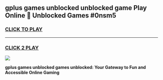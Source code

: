 
## gplus games unblocked unblocked game Play Online 👋 Unblocked Games #0nsm5
<h3>
<a href="https://premium.freeplayer.one?title=gplus_games_unblocked&ref=21F">CLICK TO PLAY</a></h3>
<hr>

<h3>
<a href="https://premium.freeplayer.one?title=gplus_games_unblocked&ref=21F">CLICK 2 PLAY</a>
  
</h3>

<a href="https://premium.freeplayer.one?title=gplus_games_unblocked&ref=21F/"><img src="https://clearcache.store/games.png"></a>


**gplus games unblocked games unblocked: Your Gateway to Fun and Accessible Online Gaming**
